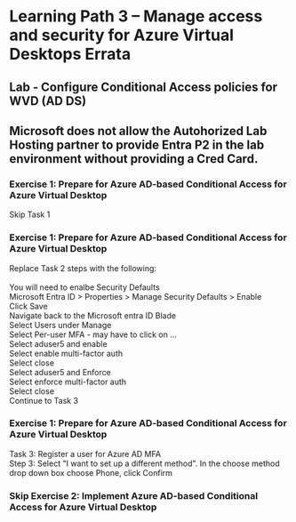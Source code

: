 # Learning Path 3 – Manage access and security for Azure Virtual Desktops Errata

## Lab - Configure Conditional Access policies for WVD (AD DS)

## Microsoft does not allow the Autohorized Lab Hosting partner to provide Entra P2 in the lab environment without providing a Cred Card.

### Exercise 1: Prepare for Azure AD-based Conditional Access for Azure Virtual Desktop
Skip Task 1 <br>

### Exercise 1: Prepare for Azure AD-based Conditional Access for Azure Virtual Desktop
Replace Task 2 steps with the following: <br>
<br>
You will need to enalbe Security Defaults <br>
Microsoft Entra ID > Properties > Manage Security Defaults > Enable <br>
Click Save <br>
Navigate back to the Microsoft entra ID Blade <br>
Select Users under Manage <br>
Select Per-user MFA - may have to click on ... <br>
Select aduser5 and enable <br>
Select enable multi-factor auth <br>
Select close <br>
Select aduser5 and Enforce <br>
Select enforce multi-factor auth <br>
Select close <br>
Continue to Task 3 <br>

### Exercise 1: Prepare for Azure AD-based Conditional Access for Azure Virtual Desktop

Task 3: Register a user for Azure AD MFA<br>
Step 3:  Select "I want to set up a different method".  In the choose method drop down box choose Phone, click Confirm <br>

### Skip Exercise 2: Implement Azure AD-based Conditional Access for Azure Virtual Desktop

